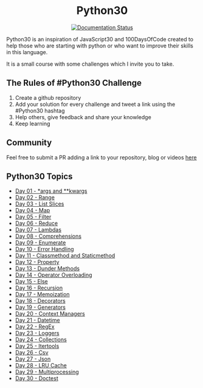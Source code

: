 <h1 align="center">Python30</h1>
<p align="center">
  <a href='https://python30.readthedocs.io/en/latest/?badge=latest'>
      <img src='https://readthedocs.org/projects/python30/badge/?version=latest' alt='Documentation Status' />
  </a>
</p>

Python30 is an inspiration of JavaScript30 and 100DaysOfCode created to help those who are starting with python or who want to improve their skills in this language.

It is a small course with some challenges which I invite you to take.

## The Rules of #Python30 Challenge

1. Create a github repository
2. Add your solution for every challenge and tweet a link using the #Python30 hashtag
3. Help others, give feedback and share your knowledge
4. Keep learning

## Community

Feel free to submit a PR adding a link to your repository, blog or videos [here](COMMUNITY.md)

## Python30 Topics

* [Day 01 - *args and **kwargs](docs/01_args_and_kwargs.md)
* [Day 02 - Range](docs/02_range.md)
* [Day 03 - List Slices](docs/03_list_slices.md)
* [Day 04 - Map](docs/04_map.md)
* [Day 05 - Filter](docs/05_filter.md)
* [Day 06 - Reduce](docs/06_reduce.md)
* [Day 07 - Lambdas](docs/07_lambdas.md)
* [Day 08 - Comprehensions](docs/08_comprehensions.md)
* [Day 09 - Enumerate](docs/09_enumerate.md)
* [Day 10 - Error Handling](docs/10_error_handling.md)
* [Day 11 - Classmethod and Staticmethod](docs/11_classmethod_static_method.md)
* [Day 12 - Property](docs/12_property.md)
* [Day 13 - Dunder Methods](docs/13_dunder_methods.md)
* [Day 14 - Operator Overloading](docs/14_operator_overloading.md)
* [Day 15 - Else](docs/15_else.md)
* [Day 16 - Recursion](docs/16_recursion.md)
* [Day 17 - Memoization](docs/17_memoization.md)
* [Day 18 - Decorators](docs/18_decorators.md)
* [Day 19 - Generators](docs/19_generators.md)
* [Day 20 - Context Managers](docs/20_context_managers.md)
* [Day 21 - Datetime](docs/21_datetime.md)
* [Day 22 - RegEx](docs/22_regex.md)
* [Day 23 - Loggers](docs/23_loggers.md)
* [Day 24 - Collections](docs/24_collections.md)
* [Day 25 - Itertools](docs/25_itertools.md)
* [Day 26 - Csv](docs/26_csv.md)
* [Day 27 - Json](docs/27_json.md)
* [Day 28 - LRU Cache](docs/28_lru_cache.md)
* [Day 29 - Multiprocessing](docs/29_multiprocessing.md)
* [Day 30 - Doctest](docs/30_doctest.md)
